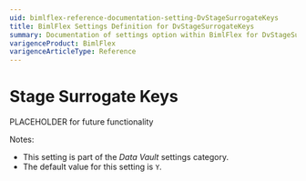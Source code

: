 ```yaml
---
uid: bimlflex-reference-documentation-setting-DvStageSurrogateKeys
title: BimlFlex Settings Definition for DvStageSurrogateKeys
summary: Documentation of settings option within BimlFlex for DvStageSurrogateKeys
varigenceProduct: BimlFlex
varigenceArticleType: Reference
---
```


# Stage Surrogate Keys

PLACEHOLDER for future functionality

Notes:

* This setting is part of the *Data Vault* settings category.
* The default value for this setting is `Y`.
